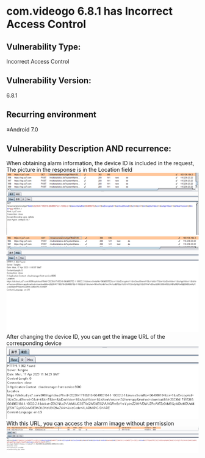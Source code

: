 <!--
 * @Author: zzh
 * @Date: 2023-04-18 12:09:20
 * @Description: 
-->
# com.videogo 6.8.1 has Incorrect Access Control

## Vulnerability Type:

Incorrect Access Control

## Vulnerability Version:

6.8.1

## Recurring environment

≥Android 7.0

## Vulnerability Description AND recurrence:

When obtaining alarm information, the device ID is included in the request, The picture in the response is in the Location field
![get_alarm](./img/get_alarm.png)
![get_alarm_response](./img/get_alarm_response.png)
After changing the device ID, you can get the image URL of the corresponding device
![change device](./img/change_device.png)
With this URL, you can access the alarm image without permission
![see_pic](./img/see_pic.png)
